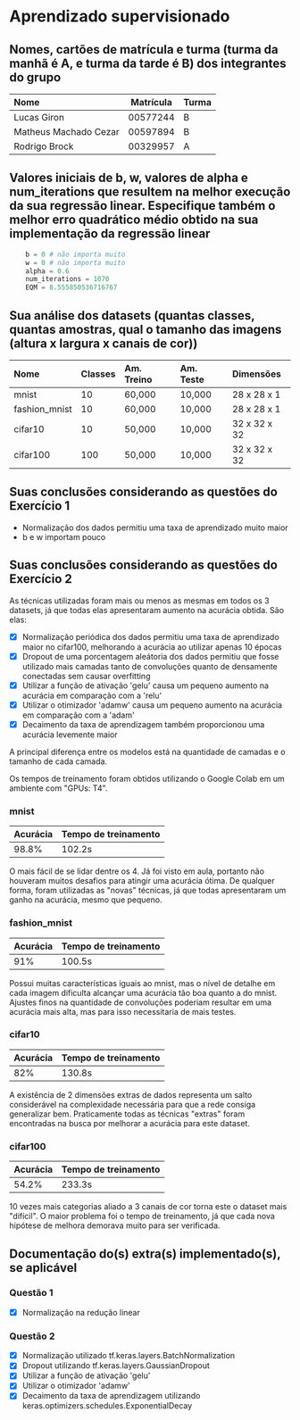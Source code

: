 # Aprendizado supervisionado

## Nomes, cartões de matrícula e turma (turma da manhã é A, e turma da tarde é B) dos integrantes do grupo

| Nome                  | Matrícula | Turma |
|:----------------------|:---------:|:------|
| Lucas Giron           | 00577244  | B     |
| Matheus Machado Cezar | 00597894  | B     |
| Rodrigo Brock         | 00329957  | A     |

## Valores iniciais de b, w, valores de alpha e num_iterations que resultem na melhor execução da sua regressão linear. Especifique também o melhor erro quadrático médio obtido na sua implementação da regressão linear

``` python
    b = 0 # não importa muito
    w = 0 # não importa muito
    alpha = 0.6
    num_iterations = 1070
    EQM = 8.555850536716767
```

## Sua análise dos datasets (quantas classes, quantas amostras, qual o tamanho das imagens (altura x largura x canais de cor))

| Nome             | Classes | Am. Treino | Am. Teste | Dimensões    |
|:-----------------|:--------|:-----------|:----------|:-------------|
| mnist            | 10      | 60,000     | 10,000    | 28 x 28 x 1  |
| fashion_mnist    | 10      | 60,000     | 10,000    | 28 x 28 x 1  |
| cifar10          | 10      | 50,000     | 10,000    | 32 x 32 x 32 |
| cifar100         | 100     | 50,000     | 10,000    | 32 x 32 x 32 |

## Suas conclusões considerando as questões do Exercício 1

- Normalização dos dados permitiu uma taxa de aprendizado muito maior
- b e w importam pouco

## Suas conclusões considerando as questões do Exercício 2

As técnicas utilizadas foram mais ou menos as mesmas em todos os 3 datasets, já que todas elas apresentaram aumento na acurácia obtida. São elas:

- [x] Normalização periódica dos dados permitiu uma taxa de aprendizado maior no cifar100, melhorando a acurácia ao utilizar apenas 10 épocas
- [x] Dropout de uma porcentagem aleátoria dos dados permitiu que fosse utilizado mais camadas tanto de convoluções quanto de densamente conectadas sem causar overfitting
- [x] Utilizar a função de ativação 'gelu' causa um pequeno aumento na acurácia em comparação com a 'relu'
- [x] Utilizar o otimizador 'adamw' causa um pequeno aumento na acurácia em comparação com a 'adam'
- [x] Decaimento da taxa de aprendizagem também proporcionou uma acurácia levemente maior

A principal diferença entre os modelos está na quantidade de camadas e o tamanho de cada camada.

Os tempos de treinamento foram obtidos utilizando o Google Colab em um ambiente com "GPUs: T4".

### mnist

| Acurácia | Tempo de treinamento |
|:---------|:---------------------|
| 98.8%    | 102.2s               |

O mais fácil de se lidar dentre os 4. Já foi visto em aula, portanto não houveram muitos desafios para atingir uma acurácia ótima. De qualquer forma, foram utilizadas as "novas" técnicas, já que todas apresentaram um ganho na acurácia, mesmo que pequeno.

### fashion_mnist

| Acurácia | Tempo de treinamento |
|:---------|:---------------------|
| 91%      | 100.5s               |

Possui muitas características iguais ao mnist, mas o nível de detalhe em cada imagem dificulta alcançar uma acurácia tão boa quanto a do mnist. Ajustes finos na quantidade de convoluções poderiam resultar em uma acurácia mais alta, mas para isso necessitaria de mais testes.

### cifar10

| Acurácia | Tempo de treinamento |
|:---------|:---------------------|
| 82%      | 130.8s               |

A existência de 2 dimensões extras de dados representa um salto considerável na complexidade necessária para que a rede consiga generalizar bem. Praticamente todas as técnicas "extras" foram encontradas na busca por melhorar a acurácia para este dataset.

### cifar100

| Acurácia | Tempo de treinamento |
|:---------|:---------------------|
| 54.2%    | 233.3s               |

10 vezes mais categorias aliado a 3 canais de cor torna este o dataset mais "difícil". O maior problema foi o tempo de treinamento, já que cada nova hipótese de melhora demorava muito para ser verificada.

## Documentação do(s) extra(s) implementado(s), se aplicável

### Questão 1

- [x] Normalização na redução linear

### Questão 2

- [x] Normalização utilizado tf.keras.layers.BatchNormalization
- [x] Dropout utilizando tf.keras.layers.GaussianDropout
- [x] Utilizar a função de ativação 'gelu'
- [x] Utilizar o otimizador 'adamw'
- [x] Decaimento da taxa de aprendizagem utilizando keras.optimizers.schedules.ExponentialDecay
